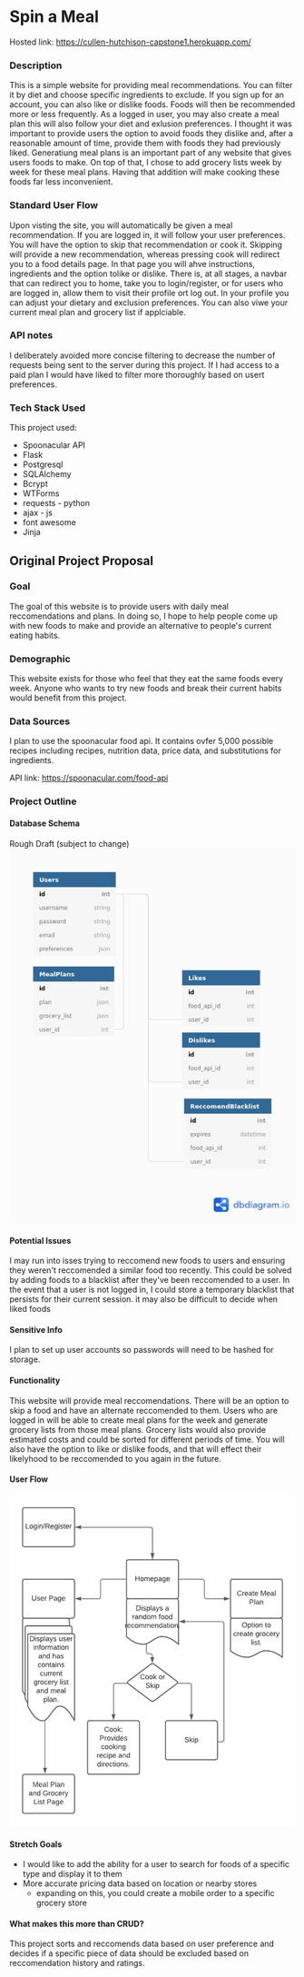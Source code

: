 # Spin a Meal

Hosted link: https://cullen-hutchison-capstone1.herokuapp.com/

### Description
<p>
This is a simple website for providing meal recommendations. You can filter it by diet and choose specific ingredients to exclude. If you sign up for an account, 
you can also like or dislike foods. Foods will then be recommended more or less frequently. As a logged in user, you may also create a meal plan 
this will also follow your diet and exlusion preferences. I thought it was important to provide users the option to avoid foods they dislike and, 
after a reasonable amount of time, provide them with foods they had previously liked. Generatiung meal plans is an important part of 
any website that gives users foods to make. On top of that, I chose to add grocery lists week by week for these meal plans. Having that addition 
will make cooking these foods far less inconvenient.
</p>

### Standard User Flow
<p>
Upon visting the site, you will automatically be given a meal recommendation. If you are logged in, it will follow your user preferences. 
You will have the option to skip that recommendation or cook it. Skipping will provide a new recommendation, whereas pressing cook will redirect you 
to a food details page. In that page you will ahve instructions, ingredients and the option tolike or dislike. There is, at all stages, a navbar that 
can redirect you to home, take you to login/register, or for users who are logged in, allow them to visit their profile ort log out. In your profile 
you can adjust your dietary and exclusion preferences. You can also viwe your current meal plan and grocery list if applciable.
</p>

### API notes
<p>
I deliberately avoided more concise filtering to decrease the number of requests being sent to the server during this project. 
If I had access to a paid plan I would have liked to filter more thoroughly based on usert preferences.
</p>

### Tech Stack Used

This project used:
 - Spoonacular API
 - Flask
 - Postgresql
 - SQLAlchemy
 - Bcrypt
 - WTForms
 - requests - python
 - ajax - js
 - font awesome
 - Jinja

## Original Project Proposal

### Goal
<p>
The goal of this website is to provide users with daily meal reccomendations and plans. In doing so, I hope 
to help people come up with new foods to make and provide an alternative to people's current eating habits.
</p>

### Demographic
<p>
This website exists for those who feel that they eat the same foods every week. Anyone who wants to try new 
foods and break their current habits would benefit from this project.
</p>

### Data Sources
<p>
I plan to use the spoonacular food api. It contains ovfer 5,000 possible recipes including recipes, nutrition data, 
price data, and substitutions for ingredients.

API link: https://spoonacular.com/food-api
</p>

### Project Outline

#### Database Schema
Rough Draft (subject to change)
![database schema demo](https://github.com/Cullen-H/Capstone1/blob/demo/dbschema.png)

#### Potential Issues
I may run into isses trying to reccomend new foods to users and ensuring they weren't reccomended a similar food too recently.
This could be solved by adding foods to a blacklist after they've been reccomended to a user. In the event that a user is not logged 
in, I could store a temporary blacklist that persists for their current session. it may also be difficult to decide when liked foods

#### Sensitive Info
I plan to set up user accounts so passwords will need to be hashed for storage.

#### Functionality
This website will provide meal reccomendations. There will be an option to skip a food and have an alternate reccomended to them. 
Users who are logged in will be able to create meal plans for the week and generate grocery lists from those meal plans. Grocery
lists would also provide estimated costs and could be sorted for different periods of time. You will also have the option to like 
or dislike foods, and that will effect their likelyhood to be reccomended to you again in the future.

#### User Flow
![user flow demo](https://github.com/Cullen-H/Capstone1/blob/demo/userflow.png)

#### Stretch Goals
- I would like to add the ability for a user to search for foods of a specific type and display it to them
- More accurate pricing data based on location or nearby stores
  - expanding on this, you could create a mobile order to a specific grocery store

#### What makes this more than CRUD?
This project sorts and reccomends data based on user preference and decides if a specific piece of data should be excluded based on 
reccomendation history and ratings.
